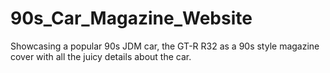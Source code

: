 # 90s_Car_Magazine_Website
Showcasing a popular 90s JDM car, the GT-R R32 as a 90s style magazine cover with all the juicy details about the car.
